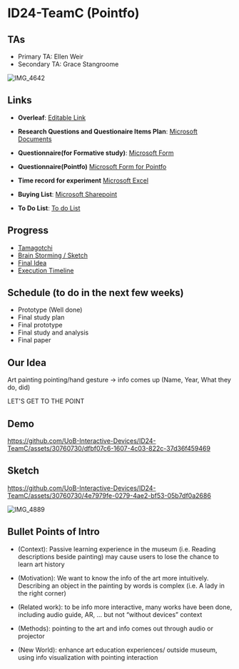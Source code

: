 # ID24-TeamC (Pointfo)

## TAs ##
- Primary TA: Ellen Weir
- Secondary TA: Grace Stangroome

![IMG_4642](https://github.com/UoB-Interactive-Devices/ID24-TeamC/assets/30760730/2ce48367-d204-4813-8ed9-9979d0074800)


## Links

- **Overleaf**: [Editable Link](https://www.overleaf.com/5295618247ptcpfsfqvhzs#452f61)

- **Research Questions and Questionaire Items Plan**: [Microsoft Documents](https://uob-my.sharepoint.com/:w:/g/personal/sp20696_bristol_ac_uk/EXu7d6_XcQhEm34O-ZE1IuoBSYb5j8XbJnpKwiANY04GFg?e=9vjmdI)

- **Questionnaire(for Formative study)**: [Microsoft Form](https://forms.office.com/Pages/DesignPageV2.aspx?subpage=design&token=42b75c5373fb4860a609dd47cace5497&id=MH_ksn3NTkql2rGM8aQVGxmODsryVDlGlGa3el9Tr4pUM0JXUDU2WjFGWEFJR1hIODRVVjhUWldYQy4u&topview=Branch&branchingelementid=r221c1841798245cc8038d34a08bdb2e8)

- **Questionnaire(Pointfo)** [Microsoft Form for Pointfo](https://forms.office.com/Pages/DesignPageV2.aspx?subpage=design&FormId=MH_ksn3NTkql2rGM8aQVGx1yCHlDGBpBhr01CE7e2S5UOTlaSTVEQU80M0pWSklPOThZMk0zVzVDQy4u)
  
- **Time record for experiment** [Microsoft Excel](https://uob-my.sharepoint.com/:x:/g/personal/sp20696_bristol_ac_uk/ERDGwRxwA9NAij9l4mio3JUBPBewVtgGjbZ6E6CuaPkJbg?e=wXTfih)

- **Buying List**: [Microsoft Sharepoint](https://uob-my.sharepoint.com/:w:/g/personal/kz21093_bristol_ac_uk/EcvV-8O1nOhOppdn2Z--uv8BxtXll4U3TMFSOaIeT_tlcg?e=41ifgL)

- **To Do List**: [To do List](https://uob-my.sharepoint.com/:w:/r/personal/kz21093_bristol_ac_uk/Documents/To%20do%20list.docx?d=w8fe93566dce647bda418b47aaac3c5bf&csf=1&web=1&e=p0ibdk](https://uob-my.sharepoint.com/:w:/g/personal/kz21093_bristol_ac_uk/EWY16Y_m3L1HpBi0eqrDxb8BY0CsnOuzJymm1lCgeHuD2g?e=IwRoPj)](https://uob-my.sharepoint.com/:w:/g/personal/kz21093_bristol_ac_uk/EWY16Y_m3L1HpBi0eqrDxb8BouRX4gFlvF5MZyto9zEptg?e=2eaJUe)](https://uob-my.sharepoint.com/:w:/g/personal/kz21093_bristol_ac_uk/EWY16Y_m3L1HpBi0eqrDxb8BouRX4gFlvF5MZyto9zEptg?email=ms20317%40bristol.ac.uk&e=z2fUSQ))

## Progress
- [Tamagotchi](https://github.com/UoB-Interactive-Devices/ID24-TeamC/tree/main/Tamagotchi)
- [Brain Storming / Sketch](https://github.com/UoB-Interactive-Devices/ID24-TeamC/tree/main/Sketches)
- [Final Idea](https://github.com/UoB-Interactive-Devices/ID24-TeamC/tree/main/final%20idea)
- [Execution Timeline](https://github.com/UoB-Interactive-Devices/ID24-TeamC/tree/main/Execution%20Timeline)

## Schedule (to do in the next few weeks)
- Prototype (Well done)
- Final study plan
- Final prototype
- Final study and analysis
- Final paper

## Our Idea 

Art painting pointing/hand gesture -> info comes up (Name, Year, What they do, did)

LET'S GET TO THE POINT

## Demo


https://github.com/UoB-Interactive-Devices/ID24-TeamC/assets/30760730/dfbf07c6-1607-4c03-822c-37d36f459469



## Sketch

https://github.com/UoB-Interactive-Devices/ID24-TeamC/assets/30760730/4e7979fe-0279-4ae2-bf53-05b7df0a2686

![IMG_4889](https://github.com/UoB-Interactive-Devices/ID24-TeamC/assets/30760730/792b1673-d2fd-4184-8956-d2863ab39d0b)

## Bullet Points of Intro
- (Context): Passive learning experience in the museum (i.e. Reading descriptions beside painting) may cause users to lose the chance to learn art history 

- (Motivation): We want to know the info of the art more intuitively. Describing an object in the painting by words is complex (i.e. A lady in the right corner) 

- (Related work):  to be info more interactive, many works have been done, including audio guide, AR, ... but not “without devices” context 

- (Methods): pointing to the art and info comes out through audio or projector 

- (New World): enhance art education experiences/ outside museum, using info visualization with pointing interaction    
